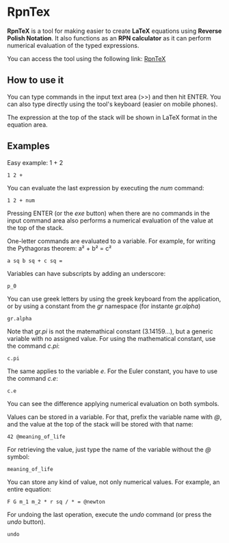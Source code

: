 # RpnTex

**RpnTeX** is a tool for making easier to create **LaTeX** equations using **Reverse Polish Notation**. It also functions as an **RPN calculator** as it can perform numerical evaluation of the typed expressions.

You can access the tool using the following link: [RpnTeX](https://danisagan.github.io/RpnTex/)

## How to use it

You can type commands in the input text area (>>) and then hit ENTER. You can also type directly using the tool's keyboard (easier on mobile phones).

The expression at the top of the stack will be shown in LaTeX format in the equation area.

## Examples

Easy example: 1 + 2
```
1 2 +
```

You can evaluate the last expression by executing the *num* command:
```
1 2 + num
```

Pressing ENTER (or the *exe* button) when there are no commands in the input command area also performs a numerical evaluation of the value at the top of the stack.

One-letter commands are evaluated to a variable. For example, for writing the Pythagoras theorem: a² + b² = c²
```
a sq b sq + c sq =
```

Variables can have subscripts by adding an underscore:
```
p_0
```

You can use greek letters by using the greek keyboard from the application, or by using a constant from the *gr* namespace (for instante *gr.alpha*)
```
gr.alpha
```

Note that *gr.pi* is not the matemathical constant (3.14159...), but a generic variable with no assigned value. For using the mathematical constant, use the command *c.pi*:
```
c.pi
```

The same applies to the variable *e*. For the Euler constant, you have to use the command *c.e*:
```
c.e
```

You can see the difference applying numerical evaluation on both symbols.

Values can be stored in a variable. For that, prefix the variable name with *@*, and the value at the top of the stack will be stored with that name:
```
42 @meaning_of_life
```

For retrieving the value, just type the name of the variable without the *@* symbol:
```
meaning_of_life
```

You can store any kind of value, not only numerical values. For example, an entire equation:
```
F G m_1 m_2 * r sq / * = @newton
```

For undoing the last operation, execute the *undo* command (or press the *undo* button).
```
undo
```

